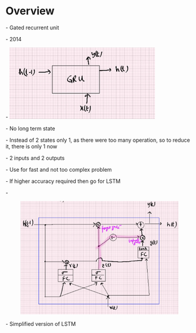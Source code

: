 # Overview

\-        Gated recurrent unit

\-        2014

\-        ![](<../.gitbook/assets/image (2) (1).png>)

\-        No long term state

\-        Instead of 2 states only 1, as there were too many operation, so to reduce it, there is only 1 now

\-        2 inputs and 2 outputs

\-        Use for fast and not too complex problem

\-        If higher accuracy required then go for LSTM

\-       &#x20;

<figure><img src="../.gitbook/assets/image (3).png" alt=""><figcaption></figcaption></figure>

\-        Simplified version of LSTM
